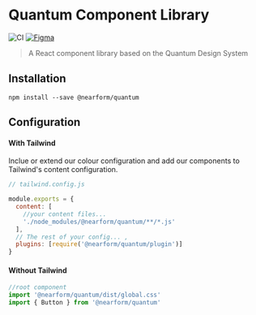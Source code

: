 # Quantum Component Library

![CI](https://github.com/nearform/quantum/actions/workflows/ci.yml/badge.svg?event=push) [![Figma](https://img.shields.io/badge/figma-designs-f24e1e?logo=figma)](https://www.figma.com/file/XFbhstkgQFz8ZefAU3w2p4/1.-Quantum-Design-System?type=design&node-id=1-5&mode=design&t=Zjds6CFL8asuPc4a-0)

> A React component library based on the Quantum Design System

## Installation

```
npm install --save @nearform/quantum
```

## Configuration

#### With Tailwind

Inclue or extend our colour configuration and add our components to Tailwind's content configuration.

```js
// tailwind.config.js

module.exports = {
  content: [
    //your content files...
    './node_modules/@nearform/quantum/**/*.js'
  ],
  // The rest of your config... ,
  plugins: [require('@nearform/quantum/plugin')]
}
```

#### Without Tailwind

```js
//root component
import '@nearform/quantum/dist/global.css'
import { Button } from '@nearform/quantum'
```
